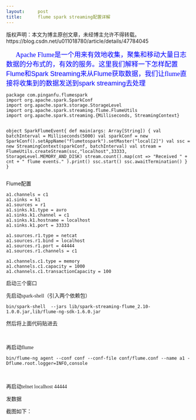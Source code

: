 ```yaml
---
layout:     post
title:      flume spark streaming配置详解
---
```

<div id="article_content" class="article_content clearfix csdn-tracking-statistics" data-pid="blog" data-mod="popu_307" data-dsm="post">
								<div class="article-copyright">
					版权声明：本文为博主原创文章，未经博主允许不得转载。					https://blog.csdn.net/u011018780/article/details/47784045				</div>
								            <link rel="stylesheet" href="https://csdnimg.cn/release/phoenix/template/css/ck_htmledit_views-f76675cdea.css">
						<div class="htmledit_views" id="content_views">
                
<p class="pre"><span style="font-family:'宋体';color:rgb(0,0,255);letter-spacing:0pt;font-size:13.5pt;">      Apache Flume<span style="font-family:'宋体';">是一个用来有效地收集，聚集和移动大量日志数据的分布式的，有效的服务。这里我们解释一下怎样配置</span><span style="font-family:Arial;">Flume</span><span style="font-family:'宋体';">和</span><span style="font-family:Arial;">Spark Streaming</span><span style="font-family:'宋体';">来从</span><span style="font-family:Arial;">Flume</span><span style="font-family:'宋体';">获取数据</span></span><span style="font-family:'宋体';color:rgb(0,0,255);letter-spacing:0pt;font-size:13.5pt;">，我们让</span><span style="font-family:'宋体';color:rgb(0,0,255);letter-spacing:0pt;font-size:13.5pt;">flume<span style="font-family:'宋体';">直接将收集到的数据发送到</span><span style="font-family:Arial;">spark streaming</span><span style="font-family:'宋体';">去处理</span></span><span style="font-family:'宋体';color:rgb(0,0,255);letter-spacing:0pt;font-size:13.5pt;"></span></p>
<p class="pre"><span style="font-family:'宋体';letter-spacing:0pt;font-size:13.5pt;"><span style="font-family:'宋体';"></span></span></p><pre><code class="language-java">package com.pinganfu.flumespark
import org.apache.spark.SparkConf
import org.apache.spark.storage.StorageLevel
import org.apache.spark.streaming.flume.FlumeUtils
import org.apache.spark.streaming.{Milliseconds, StreamingContext}

object SparkFlumeEvent{
  def main(args: Array[String]) {
    val batchInterval = Milliseconds(5000)
    val sparkConf = new SparkConf().setAppName("flumetospark").setMaster("local[2]")
    val ssc = new StreamingContext(sparkConf, batchInterval)
    val stream = FlumeUtils.createStream(ssc,"localhost",33333, StorageLevel.MEMORY_AND_DISK)
    stream.count().map(cnt =&gt; "Received " + cnt + " flume events." ).print()
    ssc.start()
    ssc.awaitTermination()
  }
}</code></pre>
<p>Flume<span style="font-family:'宋体';">配置</span></p>
<pre><code class="language-html">a1.channels = c1
a1.sinks = k1
a1.sources = r1
a1.sinks.k1.type = avro
a1.sinks.k1.channel = c1
a1.sinks.k1.hostname = localhost
a1.sinks.k1.port = 33333
 
a1.sources.r1.type = netcat
a1.sources.r1.bind = localhost
a1.sources.r1.port = 44444
a1.sources.r1.channels = c1
 
a1.channels.c1.type = memory
a1.channels.c1.capacity = 1000
a1.channels.c1.transactionCapacity = 100</code></pre>
<p>启动三个窗口</p>
<p>先启动<span style="font-family:'Times New Roman';">spark-shell</span><span style="font-family:'宋体';">（引入两个依赖包）</span></p>
<pre><code class="language-plain">bin/spark-shell  --jars lib/spark-streaming-flume_2.10-1.0.0.jar,lib/flume-ng-sdk-1.6.0.jar</code></pre>
<p>然后将上面代码贴进去</p>
<br><p>再启动<span style="font-family:'Times New Roman';">flume</span></p>
<pre><code class="language-html">bin/flume-ng agent --conf conf --conf-file conf/flume.conf --name a1 -Dflume.root.logger=INFO,console</code></pre><br><p>再启动<span style="font-family:'Times New Roman';">telnet localhost 44444</span></p>
<p>发数据</p>
截图如下：
<p class="pre"><span style="font-family:'宋体';letter-spacing:0pt;font-size:13.5pt;"><span style="font-family:'宋体';"><img src="https://img-blog.csdn.net/20150819174048074?watermark/2/text/aHR0cDovL2Jsb2cuY3Nkbi5uZXQv/font/5a6L5L2T/fontsize/400/fill/I0JBQkFCMA==/dissolve/70/gravity/SouthEast" alt=""><br><br><img src="https://img-blog.csdn.net/20150819174131144?watermark/2/text/aHR0cDovL2Jsb2cuY3Nkbi5uZXQv/font/5a6L5L2T/fontsize/400/fill/I0JBQkFCMA==/dissolve/70/gravity/SouthEast" alt=""><br></span></span></p>
<p class="pre"><span style="font-family:'宋体';letter-spacing:0pt;font-size:13.5pt;"><span style="font-family:'宋体';"><img src="https://img-blog.csdn.net/20150819174214482?watermark/2/text/aHR0cDovL2Jsb2cuY3Nkbi5uZXQv/font/5a6L5L2T/fontsize/400/fill/I0JBQkFCMA==/dissolve/70/gravity/SouthEast" alt=""><br></span></span></p>
            </div>
                </div>